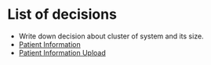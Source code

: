 # List of decisions

- Write down decision about cluster of system and its size.
- [Patient Information](PatientInformationAvailibility.md)
- [Patient Information Upload](PatientInformationUpload.md)
